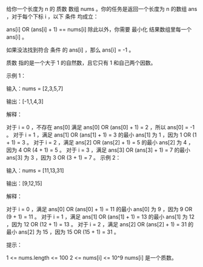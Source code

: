 给你一个长度为 n 的
质数
数组 nums 。你的任务是返回一个长度为 n 的数组 ans ，对于每个下标 i ，以下 条件 均成立：

ans[i] OR (ans[i] + 1) == nums[i]
除此以外，你需要 最小化 结果数组里每一个 ans[i] 。

如果没法找到符合 条件 的 ans[i] ，那么 ans[i] = -1 。

质数 指的是一个大于 1 的自然数，且它只有 1 和自己两个因数。

示例 1：

输入：nums = [2,3,5,7]

输出：[-1,1,4,3]

解释：

对于 i = 0 ，不存在 ans[0] 满足 ans[0] OR (ans[0] + 1) = 2 ，所以 ans[0] = -1 。
对于 i = 1 ，满足 ans[1] OR (ans[1] + 1) = 3 的最小 ans[1] 为 1 ，因为 1 OR (1 + 1) = 3 。
对于 i = 2 ，满足 ans[2] OR (ans[2] + 1) = 5 的最小 ans[2] 为 4 ，因为 4 OR (4 + 1) = 5 。
对于 i = 3 ，满足 ans[3] OR (ans[3] + 1) = 7 的最小 ans[3] 为 3 ，因为 3 OR (3 + 1) = 7 。
示例 2：

输入：nums = [11,13,31]

输出：[9,12,15]

解释：

对于 i = 0 ，满足 ans[0] OR (ans[0] + 1) = 11 的最小 ans[0] 为 9 ，因为 9 OR (9 + 1) = 11 。
对于 i = 1 ，满足 ans[1] OR (ans[1] + 1) = 13 的最小 ans[1] 为 12 ，因为 12 OR (12 + 1) = 13 。
对于 i = 2 ，满足 ans[2] OR (ans[2] + 1) = 31 的最小 ans[2] 为 15 ，因为 15 OR (15 + 1) = 31 。

提示：

1 <= nums.length <= 100
2 <= nums[i] <= 10^9
nums[i] 是一个质数。
